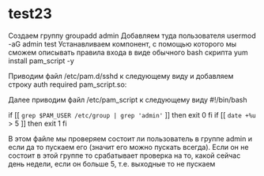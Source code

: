 # test23

Создаем группу groupadd admin
Добавляем туда пользователя usermod -aG admin test
Устанавливаем компонент, с помощью которого мы сможем описывать правила входа в виде обычного bash скрипта yum install pam_script -y

Приводим файл /etc/pam.d/sshd к следующему виду и добавляем строку auth required pam_script.so:

Далее приводим файл /etc/pam_script к следующему виду
#!/bin/bash

if [[ `grep $PAM_USER /etc/group | grep 'admin'` ]]
then
exit 0
fi
if [[ `date +%u` > 5 ]]
then
exit 1
fi

В этом файле мы проверяем состоит ли пользователь в группе admin и если да то пускаем его (значит его можно пускать всегда). Если он не состоит в этой группе то срабатывает проверка на то, какой сейчас день недели, если он больше 5, т.е. выходные то не пускаем
